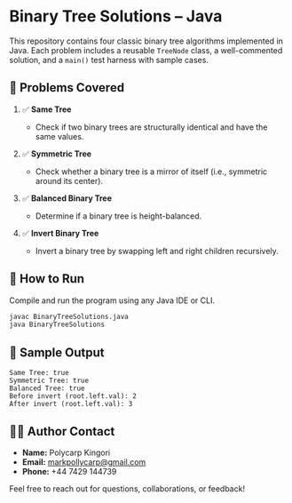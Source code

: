 
# Binary Tree Solutions – Java

This repository contains four classic binary tree algorithms implemented in Java. Each problem includes a reusable `TreeNode` class, a well-commented solution, and a `main()` test harness with sample cases.

## 📂 Problems Covered

1. ✅ **Same Tree**
   - Check if two binary trees are structurally identical and have the same values.

2. ✅ **Symmetric Tree**
   - Check whether a binary tree is a mirror of itself (i.e., symmetric around its center).

3. ✅ **Balanced Binary Tree**
   - Determine if a binary tree is height-balanced.

4. ✅ **Invert Binary Tree**
   - Invert a binary tree by swapping left and right children recursively.

## 🧪 How to Run

Compile and run the program using any Java IDE or CLI.

```bash
javac BinaryTreeSolutions.java
java BinaryTreeSolutions
```

## 📎 Sample Output

```
Same Tree: true
Symmetric Tree: true
Balanced Tree: true
Before invert (root.left.val): 2
After invert (root.left.val): 3
```

## 👨‍💻 Author Contact

- **Name:** Polycarp Kingori
- **Email:** markpollycarp@gmail.com
- **Phone:** +44 7429 144739

Feel free to reach out for questions, collaborations, or feedback!
